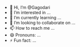 - 👋 Hi, I’m @Gagodari
- 👀 I’m interested in ...
- 🌱 I’m currently learning ...
- 💞️ I’m looking to collaborate on ...
- 📫 How to reach me ...
- 😄 Pronouns: ...
- ⚡ Fun fact: ...

<!---
Gagodari/Gagodari is a ✨ special ✨ repository because its `README.md` (this file) appears on your GitHub profile.
You can click the Preview link to take a look at your changes.
--->
